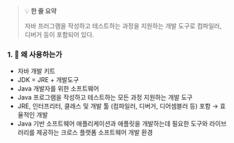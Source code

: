 > 💡 **한 줄 요약**
>
> 자바 프러그램을 작성하고 테스트하는 과정을 지원하는 개발 도구로 컴파일러, 디버거 등이 포함되어 있다.

### 1. 🤔 왜 사용하는가

- 자바 개발 키트
- JDK = JRE + 개발도구
- Java 개발자를 위한 소프트웨어
- Java 프로그램을 작성하고 테스트하는 모든 과정 지원하는 개발 도구
- JRE, 인터프리터, 클래스 및 개발 툴 (컴파일러, 디버거, 디어셈블러 등) 포함 → 효율적인 개발
- Java 기반 소프트웨어 애플리케이션과 애플릿을 개발하는데 필요한 도구와 라이브러리를 제공하는 크로스 플랫폼 소프트웨어 개발 환경
